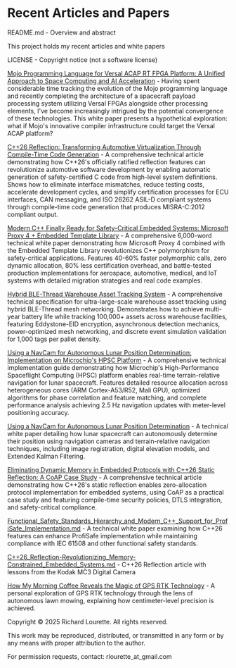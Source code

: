 
# Recent Articles and Papers
README.md - Overview and abstract

This project holds my recent articles and white papers

LICENSE - Copyright notice (not a software license)

[Mojo Programming Language for Versal ACAP RT FPGA Platform: A Unified Approach to Space Computing and AI Acceleration](C++26_Reflection-A_Game_Changer_for_Automotive_Virtualization_and_Safety-Critical_C_Code_Generation/Mojo_Programming_Language_for_Versal_ACAP_RT_FPGA_Platform_A_Unified_Approach_to_Space_Computing_and_AI_Acceleration/Mojo_Programming_Language_for_Versal_ACAP_RT_FPGA_Platform_A_Unified_Approach_to_Space_Computing_and_AI_Acceleration.md) - Having spent considerable time tracking the evolution of the Mojo programming language and recently completing the architecture of a spacecraft payload processing system utilizing Versal FPGAs alongside other processing elements, I've become increasingly intrigued by the potential convergence of these technologies. This white paper presents a hypothetical exploration: what if Mojo's innovative compiler infrastructure could target the Versal ACAP platform?

[C++26 Reflection: Transforming Automotive Virtualization Through Compile-Time Code Generation](C++26_Reflection-A_Game_Changer_for_Automotive_Virtualization_and_Safety-Critical_C_Code_Generation/C++26_Reflection-A_Game_Changer_for_Automotive_Virtualization_and_Safety-Critical_C_Code_Generation.md) - A comprehensive technical article demonstrating how C++26's officially ratified reflection features can revolutionize automotive software development by enabling automatic generation of safety-certified C code from high-level system definitions. Shows how to eliminate interface mismatches, reduce testing costs, accelerate development cycles, and simplify certification processes for ECU interfaces, CAN messaging, and ISO 26262 ASIL-D compliant systems through compile-time code generation that produces MISRA-C:2012 compliant output.

[Modern C++ Finally Ready for Safety-Critical Embedded Systems: Microsoft Proxy 4 + Embedded Template Library](proxy4_safety_critical_embedded_systems_whitepaper/proxy4-safety-critical-embedded-systems-whitepaper.md) - A comprehensive 6,000-word technical white paper demonstrating how Microsoft Proxy 4 combined with the Embedded Template Library revolutionizes C++ polymorphism for safety-critical applications. Features 40-60% faster polymorphic calls, zero dynamic allocation, 80% less certification overhead, and battle-tested production implementations for aerospace, automotive, medical, and IoT systems with detailed migration strategies and real code examples.

[Hybrid BLE-Thread Warehouse Asset Tracking System](Hybrid_BLE-Thread_Warehouse_Asset_Tracking_System/Hybrid_BLE-Thread_Warehouse_Asset_Tracking_System.md) - A comprehensive technical specification for ultra-large-scale warehouse asset tracking using hybrid BLE-Thread mesh networking. Demonstrates how to achieve multi-year battery life while tracking 100,000+ assets across warehouse facilities, featuring Eddystone-EID encryption, asynchronous detection mechanics, power-optimized mesh networking, and discrete event simulation validation for 1,000 tags per pallet density.

[Using a NavCam for Autonomous Lunar Position Determination: Implementation on Microchip's HPSC Platform](In-Situ%20Lunar%20Navigation%20with%20NavCam/Using_HPSC_and_NavCam_for_Autonomous_Lunar_Position_Determination.md) - A comprehensive technical implementation guide demonstrating how Microchip's High-Performance Spaceflight Computing (HPSC) platform enables real-time terrain-relative navigation for lunar spacecraft. Features detailed resource allocation across heterogeneous cores (ARM Cortex-A53/R52, Mali GPU), optimized algorithms for phase correlation and feature matching, and complete performance analysis achieving 2.5 Hz navigation updates with meter-level positioning accuracy.

[Using a NavCam for Autonomous Lunar Position Determination](In-Situ%20Lunar%20Navigation%20with%20NavCam/Using_a_NavCam_for_Autonomous_Lunar_Position_Determination.md) - A technical white paper detailing how lunar spacecraft can autonomously determine their position using navigation cameras and terrain-relative navigation techniques, including image registration, digital elevation models, and Extended Kalman Filtering.

[Eliminating Dynamic Memory in Embedded Protocols with C++26 Static Reflection: A CoAP Case Study](Eliminate_Dynamic_Memory_in_Embedded_Protocols_with_C++26_Static_Reflection/Eliminate_Dynamic_Memory_in_Embedded_Protocols_with_C++26_Static_Reflection.md) - A comprehensive technical article demonstrating how C++26's static reflection enables zero-allocation protocol implementation for embedded systems, using CoAP as a practical case study and featuring compile-time security policies, DTLS integration, and safety-critical compliance.

[Functional_Safety_Standards_Hierarchy_and_Modern_C++_Support_for_ProfiSafe_Implementation.md](Functional_Safety_Standards_Hierarchy_and_Modern_C++_Support_for_ProfiSafe_Implementation.md) - A technical white paper examining how C++26 features can enhance ProfiSafe implementation while maintaining compliance with IEC 61508 and other functional safety standards.

[C++26_Reflection-Revolutionizing_Memory-Constrained_Embedded_Systems.md](C++26_Reflection_-_Revolutionizing_Memory-Constrained_Embedded_Systems/C++26_Reflection-Revolutionizing_Memory-Constrained_Embedded_Systems.md) - C++26 Reflection article with lessons from the Kodak MC3 Digital Camera

[How My Morning Coffee Reveals the Magic of GPS RTK Technology](Coffee_GPS_RTK_Article/coffee_gps_rtk_article.md) - A personal exploration of GPS RTK technology through the lens of autonomous lawn mowing, explaining how centimeter-level precision is achieved.

Copyright © 2025 Richard Lourette. All rights reserved.

This work may be reproduced, distributed, or transmitted in any form 
or by any means with proper attribution to the author.

For permission requests, contact: rlourette_at_gmail.com
